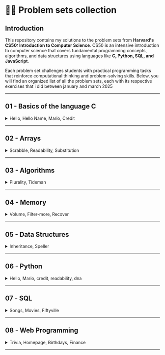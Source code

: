 # 👨‍💻 Problem sets collection

## Introduction  
This repository contains my solutions to the problem sets from **Harvard's CS50: Introduction to Computer Science**. CS50 is an intensive introduction to computer science that covers fundamental programming concepts, algorithms, and data structures using languages like **C, Python, SQL, and JavaScript**.  

Each problem set challenges students with practical programming tasks that reinforce computational thinking and problem-solving skills. Below, you will find an organized list of all the problem sets, each with its respective exercises that i did between january and march 2025

---

## 01 - Basics of the language C 
<details>
<summary>Hello, Hello Name, Mario, Credit</summary>

- **Hello** – Famous Basic C program that prints "hello, world."

![](Misc/hello_world.png)
- **Hello Name** – Little twist of the "hello, world" where user need to input a name and prints "hello, name"

![](Misc/hello_me.png)

- **Mario (More)** – Ask height and prints a pyramid of blocks inspired by Super Mario.

![](Misc/mario-more.png)
  
- **Credit** – A program that verifies credit card numbers using Luhn’s Algorithm and identifies the card network.
 
![](Misc/credit.png)

</details>

---

## 02 - Arrays  

<details>
<summary>Scrabble, Readability, Substitution</summary>

- **Scrabble** - Simple scrabble-like program that give points depending on letters for a given word.

![](Misc/scrabble.png)

- **Readability** – Determines the reading level of a given text using the Coleman-Liau index.

![](Misc/readability.png)

- **Substitution** – Implements a more flexible substitution cipher.

![](Misc/substitution.png)

</details>

---

## 03 - Algorithms  
<details>
<summary>Plurality, Tideman</summary>
  
- **Plurality** – Implements a simple plurality voting system.

![](Misc/plurality.png)


- **Tideman** – Implements a ranked-choice voting system using graph theory.

![](Misc/tideman.png)

</details>

---

## 04 - Memory

<details>
<summary>Volume, Filter-more, Recover</summary>

- **Volume** – Modify an input’s volume by adjusting its memory allocation.
  
  <details>
  
  <summary>Sounds</summary>
  
  
  https://github.com/user-attachments/assets/dc9e0ad2-6342-45ba-9b8e-7dadc155ab29
  > Base - 1.0
  
  
  https://github.com/user-attachments/assets/d5a8ff06-b469-4533-9626-6f1303c43b6e
  > Halfed - 0.5
  
  
  https://github.com/user-attachments/assets/03705c17-33ec-4d25-8db4-8a3e855ed4a8
  > Doubled - 2.0
  
  ---
  </details>

- **Filter-more** – Applies image filters like grayscale, blur, reversed and edge detection using image processing techniques.

  <details>
  
  <summary>Filter images</summary>
    
  ![](04_Memory/filter-more/images/tower.bmp)
  > Base image
  
  ![](Misc/filter/grayscale.bmp)
  > Grayscale generated
  
  ![](Misc/filter/reverse.bmp)
  > Reverse image generated
  
  ![](Misc/filter/blur.bmp)
  > Blur generated
  
  ![](Misc/filter/edge.bmp)
  > Edge detection generated
  
  ---
  </details>

- **Recover** – Recovers deleted JPEG files from a raw memory file.
![](Misc/recover.png)
>Recovered images from card.raw

</details>

---

## 05 - Data Structures
<details>
<summary>Inheritance, Speller</summary>

  
- **Inheritance** – Simulates blood type inheritance across generations using a recursive tree-like structure.

![](Misc/inheritance.png)

- **Speller** – Implements a spell checker using a hash table.

![](Misc/speller.png)

</details>

---

## 06 - Python  
<details>
<summary>Hello, Mario, credit, readability, dna</summary>

- **Sentimental Hello** – Basic Python program that prints "hello, world."

![](Misc/s-hello.png)
  
- **Sentimental Mario** – Re-implementation of the Mario pyramid in Python.

![](Misc/s-mario.png)

- **Sentimental Credit** – Credit card validation using Python.

![](Misc/s-credit.png)

- **Sentimental Readability** – Determines the reading level of a given text using the Coleman-Liau index.

![](Misc/s-readability.png)

- **DNA** - Identifies the owner of a DNA sequence by comparing STR counts with a database of known individuals.

![](Misc/dna.png)

</details>

---

## 07 - SQL  

<details>
<summary>Songs, Movies, Fiftyville</summary>
  
- **Songs** – Queries a database of songs to find specific information.
- **Movies** – Queries a database of movies to find specific more complexe information. 
- **Fiftyville** – A log of queries from the database of a town with multiple clues to identify a thief, their destination, and accomplices.

</details>

---

## 08 - Web Programming 

<details>
<summary>Trivia, Homepage, Birthdays, Finance</summary>

- **Trivia** – A simple website using HTML, CSS, and JavaScript in form of a trivia.
  
![](Misc/trivia.png)

- **Homepage** – A simple personal website using HTML, CSS, and JavaScript, with an interactive gallery.

![](Misc/homepage_1.png) ![](Misc/homepage_2.png)

- **Birthdays** – Flask web app using SQLite to view and add friends' birthdays.

![](Misc/birthdays.png)

- **Finance** – Web app where users can manage their portfolios by "buying" and "selling" stocks, viewing their stock holdings and transactions, and checking real-time stock prices through an integrated API.

https://github.com/user-attachments/assets/87e3298c-1bf4-4b3a-bd0c-514790665e3d

</details>

---
